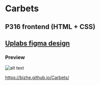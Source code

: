 # Carbets 

## P316 frontend (HTML + CSS)

## [Uplabs figma design](https://www.uplabs.com/posts/creative-agency-website-landing-page-56409ea2-58c2-4390-9ea8-b11010073a97)

### Preview

![alt text](https://github.com/bizhe/Carbets/blob/master/preview.jpg?raw=true)

https://bizhe.github.io/Carbets/
